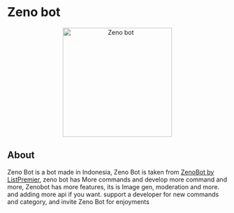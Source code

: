 # Zeno bot
<center>
<img class="fit-picture"
     src="https://cdn.discordapp.com/avatars/784224401545101344/e53e85d57afba36e309b5ec3e94434e9.png?size=1024"
     alt="Zeno bot" width="250" height="250">
</center>

## About

Zeno Bot is a bot made in Indonesia, Zeno Bot is taken from [ZenoBot by ListPremier](https://www.zenobot.com/), zeno bot has More commands and develop more command and more,  Zenobot has more features, its is Image gen, moderation and more. and adding more api if you want. support a developer for new commands and category, and invite Zeno Bot for enjoyments
